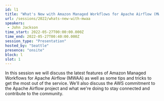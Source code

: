 ```yaml
---
id: l1
title: "What's New with Amazon Managed Workflows for Apache Airflow (MWAA)"
url: /sessions/2022/whats-new-with-mwaa
speakers:
 - John Jackson
time_start: 2022-05-27T00:00:00.000Z
time_end: 2022-05-27T00:40:00.000Z
session_type: "Presentation"
hosted_by: "Seattle"
presence: "onsite"
block: l
slot: 1
---
```


In this session we will discuss the latest features of Amazon Managed Workflows for Apache Airflow (MWAA) as well as some tips and tricks to get the most out of the service. We'll also discuss the AWS commitment to the Apache Airflow project and what we're doing to stay connected and contribute to the community.